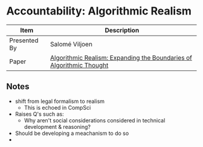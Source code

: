 # Accountability: Algorithmic Realism

| Item | Description |
| --- | --- | 
| Presented By | Salomé Viljoen |
| Paper | [Algorithmic Realism: Expanding the Boundaries of Algorithmic Thought](https://dl.acm.org/doi/pdf/10.1145/3351095.3372840?download=true) |



## Notes

- shift from legal formalism to realism
    - This is echoed in CompSci
- Raises Q's such as:
    - Why aren't social considerations considered in technical development & reasoning?
- Should be developing a meachanism to do so
- 